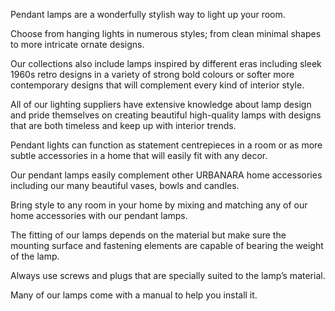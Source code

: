 Pendant lamps are a wonderfully stylish way to light up your room.

Choose from hanging lights in numerous styles; from clean minimal shapes to more intricate ornate designs.

Our collections also include lamps inspired by different eras including sleek 1960s retro designs in a variety of strong bold colours or softer more contemporary designs that will complement every kind of interior style.

All of our lighting suppliers have extensive knowledge about lamp design and pride themselves on creating beautiful high-quality lamps with designs that are both timeless and keep up with interior trends.

Pendant lights can function as statement centrepieces in a room or as more subtle accessories in a home that will easily fit with any decor.

Our pendant lamps easily complement other URBANARA home accessories including our many beautiful vases, bowls and candles.

Bring style to any room in your home by mixing and matching any of our home accessories with our pendant lamps.

The fitting of our lamps depends on the material but make sure the mounting surface and fastening elements are capable of bearing the weight of the lamp.

Always use screws and plugs that are specially suited to the lamp’s material.

Many of our lamps come with a manual to help you install it.


